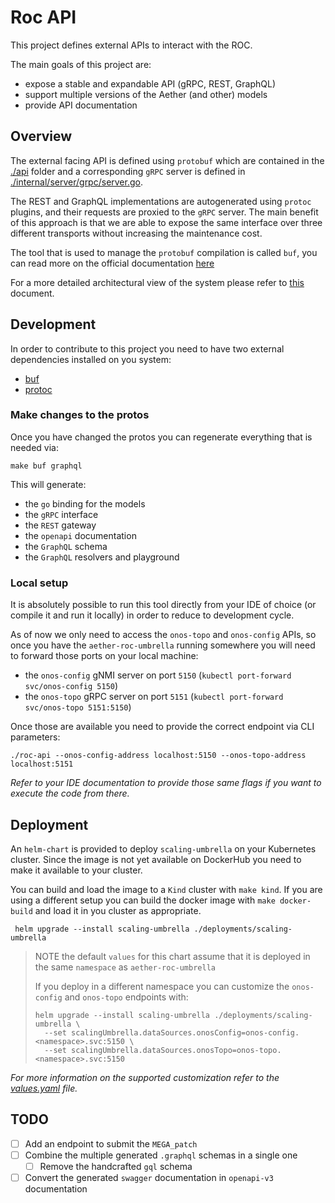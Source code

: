 # Roc API

This project defines external APIs to interact with the ROC.

The main goals of this project are:
- expose a stable and expandable API (gRPC, REST, GraphQL)
- support multiple versions of the Aether (and other) models
- provide API documentation

## Overview

The external facing API is defined using `protobuf` which are contained in the [./api](./api) folder
and a corresponding `gRPC` server is defined in [./internal/server/grpc/server.go](./internal/servers/grpc/server.go).

The REST and GraphQL implementations are autogenerated using `protoc` plugins, and their requests
are proxied to the `gRPC` server. The main benefit of this approach is that we are able to expose
the same interface over three different transports without increasing the maintenance cost.

The tool that is used to manage the `protobuf` compilation is called `buf`, you can read more
on the official documentation [here](https://docs.buf.build/introduction)

For a more detailed architectural view of the system please refer to [this](./docs/architecture.md) document.

## Development

In order to contribute to this project you need to have two external dependencies 
installed on you system:
- [buf](https://docs.buf.build/installation)
- [protoc](https://grpc.io/docs/protoc-installation/)

### Make changes to the protos

Once you have changed the protos you can regenerate everything that is needed via:
```shell
make buf graphql
```

This will generate:
- the `go` binding for the models
- the `gRPC` interface
- the `REST` gateway
- the `openapi` documentation
- the `GraphQL` schema
- the `GraphQL` resolvers and playground

### Local setup

It is absolutely possible to run this tool directly from your IDE of choice 
(or compile it and run it locally) in order to reduce to development cycle.

As of now we only need to access the `onos-topo` and `onos-config` APIs,
so once you have the `aether-roc-umbrella` running somewhere you will need to forward
those ports on your local machine:
- the `onos-config` gNMI server on port `5150` (`kubectl port-forward svc/onos-config 5150`)
- the `onos-topo` gRPC server on port `5151` (`kubectl port-forward svc/onos-topo 5151:5150`)

Once those are available you need to provide the correct endpoint via CLI parameters:

```shell
./roc-api --onos-config-address localhost:5150 --onos-topo-address localhost:5151
```

_Refer to your IDE documentation to provide those same flags if you want to execute the code from there._

## Deployment

An `helm-chart` is provided to deploy `scaling-umbrella` on your Kubernetes cluster.
Since the image is not yet available on DockerHub you need to make it available to your cluster.

You can build and load the image to a `Kind` cluster with `make kind`.
If you are using a different setup you can build the docker image with `make docker-build` and load it in you cluster as appropriate.

```shell
 helm upgrade --install scaling-umbrella ./deployments/scaling-umbrella 
```

> NOTE the default `values` for this chart assume that it is deployed in the same `namespace` as `aether-roc-umbrella`
> 
> If you deploy in a different namespace you can customize the `onos-config` and `onos-topo` endpoints with:
> ```shell
> helm upgrade --install scaling-umbrella ./deployments/scaling-umbrella \
>   --set scalingUmbrella.dataSources.onosConfig=onos-config.<namespace>.svc:5150 \
>   --set scalingUmbrella.dataSources.onosTopo=onos-topo.<namespace>.svc:5150
> ```

_For more information on the supported customization refer to the [values.yaml](deployments/scaling-umbrella/values.yaml) file._

## TODO
- [ ] Add an endpoint to submit the `MEGA_patch`
- [ ] Combine the multiple generated `.graphql` schemas in a single one
  - [ ] Remove the handcrafted `gql` schema
- [ ] Convert the generated `swagger` documentation in `openapi-v3` documentation